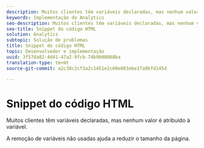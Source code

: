 ```yaml
---
description: Muitos clientes têm variáveis declaradas, mas nenhum valor é atribuído à variável.
keywords: Implementação do Analytics
seo-description: Muitos clientes têm variáveis declaradas, mas nenhum valor é atribuído à variável.
seo-title: Snippet do código HTML
solution: Analytics
subtopic: Solução de problemas
title: Snippet do código HTML
topic: Desenvolvedor e implementação
uuid: 3f57da82-4d41-47a2-9fcb-74b9b08068ba
translation-type: tm+mt
source-git-commit: a2c38c2cf3a2c1451e2c60e003ebe1fa9bfd145d

---
```



# Snippet do código HTML

Muitos clientes têm variáveis declaradas, mas nenhum valor é atribuído à variável.

A remoção de variáveis não usadas ajuda a reduzir o tamanho da página.
